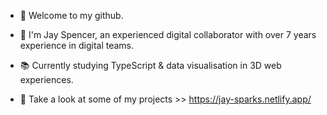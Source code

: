 - 👋 Welcome to my github.

- 🔧 I'm Jay Spencer, an experienced digital collaborator with over 7 years experience in digital teams.

- 📚 Currently studying TypeScript & data visualisation in 3D web experiences.

- 🔎 Take a look at some of my projects >> https://jay-sparks.netlify.app/

